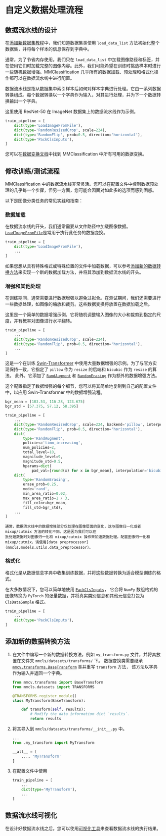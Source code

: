 # 自定义数据处理流程

## 数据流水线的设计

在[添加新数据集教程](./datasets.md)中，我们知道数据集类使用 `load_data_list` 方法初始化整个数据集，并将每个样本的信息保存到字典中。

通常，为了节省内存使用，我们只在 `load_data_list` 中加载图像路径和标签，并在使用它们时加载完整的图像内容。此外，我们可能希望在训练时挑选样本时进行一些随机数据增强。MMClassification 几乎所有的数据加载、预处理和格式化操作都可以在数据流水线中进行配置。

数据流水线是指从数据集中索引样本后如何对样本字典进行处理。它由一系列数据转换组成。每个数据转换以一个字典作为输入，对其进行处理，并为下一个数据转换输出一个字典。

这里使用 ResNet-50 在 ImageNet 数据集上的数据流水线作为示例。

```python
train_pipeline = [
    dict(type='LoadImageFromFile'),
    dict(type='RandomResizedCrop', scale=224),
    dict(type='RandomFlip', prob=0.5, direction='horizontal'),
    dict(type='PackClsInputs'),
]
```

您可以在[数据变换文档](mmcls.datasets.transforms)中找到 MMClassification 中所有可用的数据变换。

## 修改训练/测试流程

MMClassification 中的数据流水线非常灵活。您可以在配置文件中控制数据预处理的几乎每一个步骤，但另一方面，您可能会因面对如此多的选项而感到困惑。

以下是图像分类任务的常见实践和指南：

### 数据加载

在数据流水线的开头，我们通常需要从文件路径中加载图像数据。[`LoadImageFromFile`](mmcv.transforms.LoadImageFromFile)是常用于执行此任务的数据变换。

```python
train_pipeline = [
    dict(type='LoadImageFromFile'),
    ...
]
```

如果您想从具有特殊格式或特殊位置的文件中加载数据，可以参考[添加新的数据转换方法](#添加新的数据转换方法)来实现一个新的数据加载方法，并将其添加到数据流水线的开头。

### 增强和其他处理

在训练期间，通常需要进行数据增强以避免过拟合。在测试期间，我们还需要进行一些数据处理，如图像的缩放和裁剪。这些数据变换将放置在数据加载之后。

这里是一个简单的数据增强示例，它将随机调整输入图像的大小和裁剪到指定的尺度，并有概率对图像进行水平翻转。

```python
train_pipeline = [
    ...
    dict(type='RandomResizedCrop', scale=224),
    dict(type='RandomFlip', prob=0.5, direction='horizontal'),
    ...
]
```

这是一个在训练 [Swin-Transformer](../papers/swin_transformer.md) 中使用大量数据增强的示例。为了与官方实现保持一致，它指定了 `pillow` 作为 `resize` 的后端和 `bicubic` 作为 `resize` 的算法。
此外，它添加了 [`RandAugment`](mmcls.datasets.transforms.RandAugment) 和 [`RandomErasing`](mmcls.datasets.transforms.RandomErasing)  作为额外的数据增强方法。

这个配置指定了数据增强的每个细节，您可以将其简单地复制到自己的配置文件中，以应用 Swin-Transformer 中的数据增强流程。

```python
bgr_mean = [103.53, 116.28, 123.675]
bgr_std = [57.375, 57.12, 58.395]

train_pipeline = [
    ...
    dict(type='RandomResizedCrop', scale=224, backend='pillow', interpolation='bicubic'),
    dict(type='RandomFlip', prob=0.5, direction='horizontal'),
    dict(
        type='RandAugment',
        policies='timm_increasing',
        num_policies=2,
        total_level=10,
        magnitude_level=9,
        magnitude_std=0.5,
        hparams=dict(
            pad_val=[round(x) for x in bgr_mean], interpolation='bicubic')),
    dict(
        type='RandomErasing',
        erase_prob=0.25,
        mode='rand',
        min_area_ratio=0.02,
        max_area_ratio=1 / 3,
        fill_color=bgr_mean,
        fill_std=bgr_std),
    ...
]
```

```{note}
通常，数据流水线中的数据增强部分仅处理在图像层面的变化，这与图像归一化或者 mixup/cutmix 方法的转化不同。这是因为我们可以在
批处理数据时对图像归一化和 mixup/cutmix 操作来加速数据处理。配置图像归一化和 mixup/cutmix，请使用[data preprocessor]
(mmcls.models.utils.data_preprocessor)。
```

### 格式化

格式化是从数据信息字典中收集训练数据，并将这些数据转换为适合模型训练的格式。

在大多数情况下，您可以简单地使用  [`PackClsInputs`](mmcls.datasets.transforms.PackClsInputs)，
它会将 `NumPy` 数组格式的图像转换为 `PyTorch` 的张量数据，并将真实类别信息和其他元信息打包为 [`ClsDataSample`](mmcls.structures.ClsDataSample) 格式。

```python
train_pipeline = [
    ...
    dict(type='PackClsInputs'),
]
```

## 添加新的数据转换方法

1. 在文件中编写一个新的数据转换方法，例如 `my_transform.py` 文件，并将其放置在文件夹 `mmcls/datasets/transforms/` 下。
   数据变换类需要继承 [`mmcv.transforms.BaseTransform`](mmcv.transforms.BaseTransform) 类并重写 `transform` 方法，
   该方法以字典作为输入并返回一个字典。

   ```python
   from mmcv.transforms import BaseTransform
   from mmcls.datasets import TRANSFORMS

   @TRANSFORMS.register_module()
   class MyTransform(BaseTransform):

       def transform(self, results):
           # Modify the data information dict `results`.
           return results
   ```

2. 将其导入到 `mmcls/datasets/transforms/__init__.py` 中。

   ```python
   ...
   from .my_transform import MyTransform

   __all__ = [
       ..., 'MyTransform'
   ]
   ```

3. 在配置文件中使用

   ```python
   train_pipeline = [
       ...
       dict(type='MyTransform'),
       ...
   ]
   ```

## 数据流水线可视化

在设计好数据流水线之后，您可以使用[可视化工具](../useful_tools/dataset_visualization.md)来查看数据流水线的执行结果。
